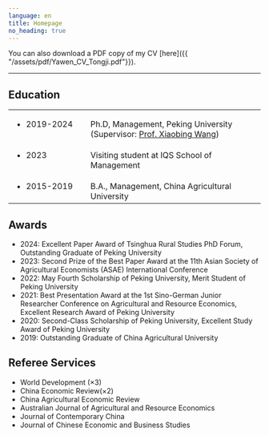 ```yaml
---
language: en
title: Homepage
no_heading: true
---
```


You can also download a PDF copy of my CV [here]({{ "/assets/pdf/Yawen_CV_Tongji.pdf"}}).

---


 
## Education

<table class="homepage-table">
  <tbody>
    <tr>
      <td valign="baseline" width="140"><ul><li>2019-2024</li></ul></td>
      <td valign="baseline">Ph.D, Management, Peking University (Supervisor: <a href="http://ccap.pku.edu.cn/yjtd/szdw/4946.htm">Prof. Xiaobing Wang</a>)</td>
    </tr>
    <tr>
      <td valign="baseline"><ul><li>2023</li></ul></td>
      <td valign="baseline">Visiting student at IQS School of Management</td>
    </tr>
    <tr>
      <td valign="baseline"><ul><li>2015-2019</li></ul></td>
      <td valign="baseline">B.A., Management, China Agricultural University</td>
    </tr>
  </tbody>
</table>


## Awards

- 2024: Excellent Paper Award of Tsinghua Rural Studies PhD Forum, Outstanding Graduate of Peking University
- 2023: Second Prize of the Best Paper Award at the 11th Asian Society of Agricultural Economists (ASAE) International Conference
- 2022: May Fourth Scholarship of Peking University, Merit Student of Peking University
- 2021: Best Presentation Award at the 1st Sino-German Junior Researcher Conference on Agricultural and Resource Economics, Excellent Research Award of Peking University
- 2020: Second-Class Scholarship of Peking University, Excellent Study Award of Peking University
- 2019: Outstanding Graduate of China Agricultural University




## Referee Services

- World Development (×3)
- China Economic Review(×2)
- China Agricultural Economic Review
- Australian Journal of Agricultural and Resource Economics
- Journal of Contemporary China
- Journal of Chinese Economic and Business Studies
